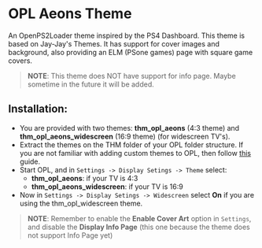 OPL Aeons Theme
================


An OpenPS2Loader theme inspired by the PS4 Dashboard. This theme is based on Jay-Jay's Themes. It has support for cover images and background, also providing an ELM (PSone games) page with square game covers.

> **NOTE**: This theme does NOT have support for info page. Maybe sometime in the future it will be added.

## Installation:

* You are provided with two themes: **thm_opl_aeons** (4:3 theme) and **thm_opl_aeons_widescreen** (16:9 theme) (for widescreen TV's). 
* Extract the themes on the THM folder of your OPL folder structure. If you are not familiar with adding custom themes to OPL, then follow [this](http://www.ps2-home.com/forum/viewtopic.php?f=51&t=3467) guide.
* Start OPL, and in ```Settings -> Display Setings -> Theme``` select:
    - **thm_opl_aeons**: if your TV is 4:3
    - **thm_opl_aeons_widescreen**: if your TV is 16:9
* Now in ```Settings -> Display Setings -> Widescreen``` select **On** if you are using the thm_opl_widescreen theme.

> **NOTE**: Remember to enable the **Enable Cover Art** option in ```Settings```, and disable the **Display Info Page** (this one because the theme does not support Info Page yet)


